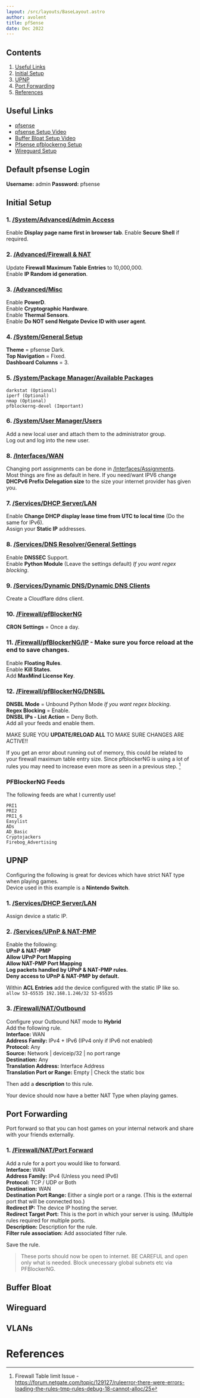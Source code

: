 ```yaml
---
layout: /src/layouts/BaseLayout.astro
author: avolent
title: pfSense
date: Dec 2022
---
```


<!-- Table of Contents -->
<nav role="navigation" class="toc">

## Contents
1. [Useful Links](#useful-links)
1. [Initial Setup](#initial-setup)
1. [UPNP](#upnp)
1. [Port Forwarding](#port-forwarding)
1. [References](#references)

</nav>

## Useful Links
- [pfsense](https://192.168.1.1/)
- [pfsense Setup Video](https://www.youtube.com/watch?v=fsdm5uc_LsU&t=662s&ab_channel=LawrenceSystems)
- [Buffer Bloat Setup Video](https://www.youtube.com/watch?v=iXqExAALzR8&ab_channel=LawrenceSystems)
- [Pfsense pfblockerng Setup](https://www.youtube.com/watch?v=xizAeAqYde4&ab_channel=LawrenceSystems)
- [Wireguard Setup](https://www.youtube.com/watch?v=8jQ5UE_7xds&ab_channel=LawrenceSystems)

## Default pfsense Login
**Username:** admin
**Password:** pfsense

## Initial Setup
### 1. [/System/Advanced/Admin Access](https://192.168.1.1/system_advanced_admin.php)
Enable **Display page name first in browser tab**. 
Enable **Secure Shell** if required.  
### 2. [/Advanced/Firewall & NAT](https://192.168.1.1/system_advanced_admin.php)
Update **Firewall Maximum Table Entries** to 10,000,000.  
Enable **IP Random id generation**.  
### 3. [/Advanced/Misc](https://192.168.1.1/system_advanced_misc.php)
Enable **PowerD**.  
Enable **Cryptographic Hardware**.  
Enable **Thermal Sensors**.  
Enable **Do NOT send Netgate Device ID with user agent**.  
### 4. [/System/General Setup](https://192.168.1.1/system.php)
**Theme** = pfsense Dark.  
**Top Navigation** = Fixed.  
**Dashboard Columns** = 3.  
### 5. [/System/Package Manager/Available Packages](https://192.168.1.1/pkg_mgr.php)
```
darkstat (Optional)
iperf (Optional)
nmap (Optional)
pfblockerng-devel (Important)
```
### 6. [/System/User Manager/Users](https://192.168.1.1/system_usermanager.php)
Add a new local user and attach them to the administrator group.  
Log out and log into the new user.  
### 8. [/Interfaces/WAN](https://192.168.1.1/interfaces.php?if=wan)
Changing port assignments can be done in [/Interfaces/Assignments](https://192.168.1.1/interfaces_assign.php).  
Most things are fine as default in here.
If you need/want IPV6 change **DHCPv6 Prefix Delegation size** to the size your internet provider has given you.  

### 7. [/Services/DHCP Server/LAN](https://192.168.1.1/services_dhcp.php)
Enable **Change DHCP display lease time from UTC to local time** (Do the same for IPv6).  
Assign your **Static IP** addresses.  
### 8. [/Services/DNS Resolver/General Settings](https://192.168.1.1/services_unbound.php)
Enable **DNSSEC** Support.  
Enable **Python Module** (Leave the settings default) *If you want regex blocking*.  
### 9. [/Services/Dynamic DNS/Dynamic DNS Clients](https://192.168.1.1/services_dyndns.php)
Create a Cloudflare ddns client.  
### 10. [/Firewall/pfBlockerNG](https://192.168.1.1/pfblockerng/pfblockerng_general.php)
**CRON Settings** = Once a day.  
### 11. [/Firewall/pfBlockerNG/IP](https://192.168.1.1/pfblockerng/pfblockerng_ip.php) - Make sure you force reload at the end to save changes.
Enable **Floating Rules**.  
Enable **Kill States**.  
Add **MaxMind License Key**.  
### 12. [/Firewall/pfBlockerNG/DNSBL](https://192.168.1.1/pfblockerng/pfblockerng_dnsbl.php)
**DNSBL Mode** = Unbound Python Mode *If you want regex blocking*.  
**Regex Blocking** = Enable.  
**DNSBL IPs - List Action** = Deny Both.  
Add all your feeds and enable them.  

MAKE SURE YOU **UPDATE/RELOAD ALL** TO MAKE SURE CHANGES ARE ACTIVE!!

If you get an error about running out of memory, this could be related to your firewall maximum table entry size. Since pfblockerNG is using a lot of rules you may need to increase even more as seen in a previous step. [^6]  

### PFBlockerNG Feeds

The following feeds are what I currently use!

```
PRI1
PRI2
PRI1_6
Easylist
ADs
AD_Basic
Cryptojackers
Firebog_Advertising
```

## UPNP
Configuring the following is great for devices which have strict NAT type when playing games.  
Device used in this example is a **Nintendo Switch**.  

### 1. [/Services/DHCP Server/LAN](https://192.168.1.1/services_dhcp.php)

Assign device a static IP.  

### 2. [/Services/UPnP & NAT-PMP](https://192.168.1.1/pkg_edit.php?xml=miniupnpd.xml&id=0)

Enable the following:  
**UPnP & NAT-PMP**  
**Allow UPnP Port Mapping**  
**Allow NAT-PMP Port Mapping**  
**Log packets handled by UPnP & NAT-PMP rules.**  
**Deny access to UPnP & NAT-PMP by default.**  

Within **ACL Entries** add the device configured with the static IP like so.  
`allow 53-65535 192.168.1.246/32 53-65535`

### 3. [/Firewall/NAT/Outbound](https://192.168.1.1/firewall_nat_out.php)

Configure your Outbound NAT mode to **Hybrid**  
Add the following rule.  
**Interface:** WAN  
**Address Family:** IPv4 + IPv6 (IPv4 only if IPv6 not enabled)  
**Protocol:** Any  
**Source:** Network | deviceip/32 | no port range  
**Destination:** Any  
**Translation Address:** Interface Address  
**Translation Port or Range:** Empty | Check the static box  

Then add a **description** to this rule.  

Your device should now have a better NAT Type when playing games.  

## Port Forwarding
Port forward so that you can host games on your internal network and share with your friends externally.  

### 1. [/Firewall/NAT/Port Forward](https://192.168.1.1/firewall_nat.php)
Add a rule for a port you would like to forward.  
**Interface:** WAN  
**Address Family:** IPv4 (Unless you need IPv6)  
**Protocol:** TCP / UDP or Both  
**Destination:** WAN  
**Destination Port Range:** Either a single port or a range. (This is the external port that will be connected too.)  
**Redirect IP:** The device IP hosting the server.  
**Redirect Target Port:** This is the port in which your server is using. (Multiple rules required for multiple ports.  
**Description:** Description for the rule.  
**Filter rule association:** Add associated filter rule.  

Save the rule.  

> These ports should now be open to internet. BE CAREFUL and open only what is needed. Block unecessary global subnets etc via PFBlockerNG.  

## Buffer Bloat

## Wireguard

## VLANs

# References
[^1]: UPNP - https://www.amixa.com/blog/2020/04/02/how-to-get-open-nat-with-xbox-or-xbox-one-and-pfsense-firewall/
2 - https://www.youtube.com/watch?v=iXqExAALzR8&ab_channel=LawrenceSystems
3 - https://www.youtube.com/watch?v=fsdm5uc_LsU&t=662s
4 - https://www.youtube.com/watch?v=xizAeAqYde4&ab_channel=LawrenceSystems
5 - https://www.youtube.com/watch?v=CXFbEbzFEXw&feature=emb_title&ab_channel=LawrenceSystems
[^6]: Firewall Table limit Issue - https://forum.netgate.com/topic/129127/ruleerror-there-were-errors-loading-the-rules-tmp-rules-debug-18-cannot-alloc/25
